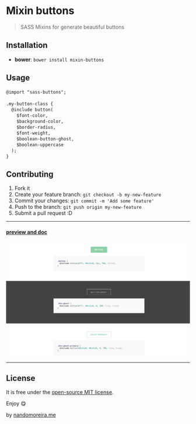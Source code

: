 # Mixin buttons #

> SASS Mixins for generate beautiful buttons

## Installation ##

* **bower**: `bower install mixin-buttons`

## Usage ##

```
@import "sass-buttons";

.my-button-class {
  @include button(
    $font-color,
    $background-color,
    $border-radius,
    $font-weight,
    $boolean-button-ghost,
    $boolean-uppercase
  );
}
```

## Contributing ##

1. Fork it
2. Create your feature branch: `git checkout -b my-new-feature`
3. Commit your changes: `git commit -m 'Add some feature'`
4. Push to the branch: `git push origin my-new-feature`
5. Submit a pull request :D

---

#### [preview and doc](http://nandomoreira.me/mixin-buttons)

![Mixin buttons](/screenshot.png)

---

## License ##

It is free under the [open-source MIT license](/LICENSE).

Enjoy :yum:

by [nandomoreira.me](http://nandomoreira.me)
